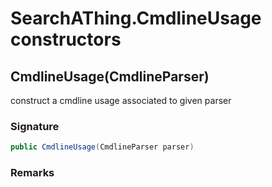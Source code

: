 # SearchAThing.CmdlineUsage constructors
## CmdlineUsage(CmdlineParser)
construct a cmdline usage associated to given parser

### Signature
```csharp
public CmdlineUsage(CmdlineParser parser)
```
### Remarks

